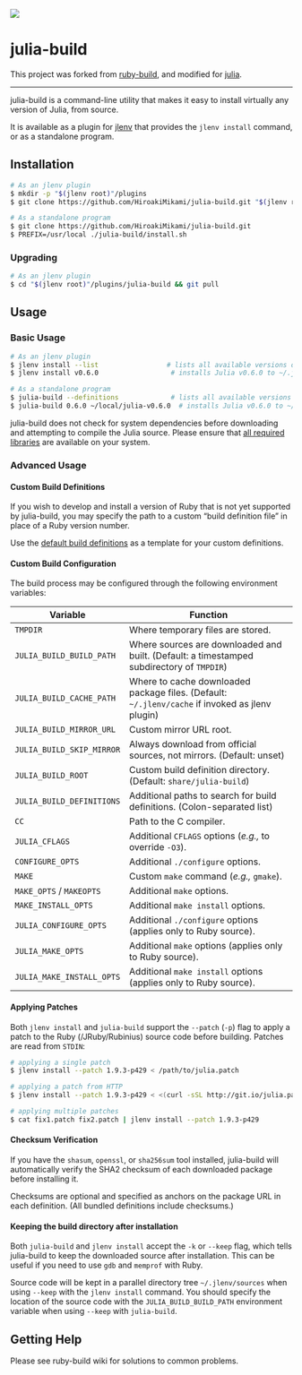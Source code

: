 ![](https://travis-ci.org/HiroakiMikami/julia-build.svg?branch=master)

# julia-build

This project was forked from [ruby-build](https://github.com/rbenv/ruby-build), and modified for [julia](https://github.com/JuliaLang/julia).

---

julia-build is a command-line utility that makes it easy to install virtually any
version of Julia, from source.

It is available as a plugin for [jlenv](https://github.com/HiroakiMikami/julia-build) that
provides the `jlenv install` command, or as a standalone program.

## Installation

```sh
# As an jlenv plugin
$ mkdir -p "$(jlenv root)"/plugins
$ git clone https://github.com/HiroakiMikami/julia-build.git "$(jlenv root)"/plugins/julia-build

# As a standalone program
$ git clone https://github.com/HiroakiMikami/julia-build.git
$ PREFIX=/usr/local ./julia-build/install.sh
```

### Upgrading

```sh
# As an jlenv plugin
$ cd "$(jlenv root)"/plugins/julia-build && git pull
```

## Usage

### Basic Usage

```sh
# As an jlenv plugin
$ jlenv install --list                 # lists all available versions of Ruby
$ jlenv install v0.6.0                  # installs Julia v0.6.0 to ~/.jlenv/versions

# As a standalone program
$ julia-build --definitions             # lists all available versions of Ruby
$ julia-build 0.6.0 ~/local/julia-v0.6.0  # installs Julia v0.6.0 to ~/local/julia-0.6.0
```

julia-build does not check for system dependencies before downloading and
attempting to compile the Julia source. Please ensure that [all required
libraries](https://github.com/JuliaLang/julia#required-build-tools-and-external-libraries) are available on your system.

### Advanced Usage

#### Custom Build Definitions

If you wish to develop and install a version of Ruby that is not yet supported
by julia-build, you may specify the path to a custom “build definition file” in
place of a Ruby version number.

Use the [default build definitions][definitions] as a template for your custom
definitions.

#### Custom Build Configuration

The build process may be configured through the following environment variables:

| Variable                 | Function                                                                                         |
| ------------------------ | ------------------------------------------------------------------------------------------------ |
| `TMPDIR`                 | Where temporary files are stored.                                                                |
| `JULIA_BUILD_BUILD_PATH`  | Where sources are downloaded and built. (Default: a timestamped subdirectory of `TMPDIR`)        |
| `JULIA_BUILD_CACHE_PATH`  | Where to cache downloaded package files. (Default: `~/.jlenv/cache` if invoked as jlenv plugin)  |
| `JULIA_BUILD_MIRROR_URL`  | Custom mirror URL root.                                                                          |
| `JULIA_BUILD_SKIP_MIRROR` | Always download from official sources, not mirrors. (Default: unset)                             |
| `JULIA_BUILD_ROOT`        | Custom build definition directory. (Default: `share/julia-build`)                                 |
| `JULIA_BUILD_DEFINITIONS` | Additional paths to search for build definitions. (Colon-separated list)                         |
| `CC`                     | Path to the C compiler.                                                                          |
| `JULIA_CFLAGS`            | Additional `CFLAGS` options (_e.g.,_ to override `-O3`).                                         |
| `CONFIGURE_OPTS`         | Additional `./configure` options.                                                                |
| `MAKE`                   | Custom `make` command (_e.g.,_ `gmake`).                                                         |
| `MAKE_OPTS` / `MAKEOPTS` | Additional `make` options.                                                                       |
| `MAKE_INSTALL_OPTS`      | Additional `make install` options.                                                               |
| `JULIA_CONFIGURE_OPTS`    | Additional `./configure` options (applies only to Ruby source).                                  |
| `JULIA_MAKE_OPTS`         | Additional `make` options (applies only to Ruby source).                                         |
| `JULIA_MAKE_INSTALL_OPTS` | Additional `make install` options (applies only to Ruby source).                                 |

#### Applying Patches

Both `jlenv install` and `julia-build` support the `--patch` (`-p`) flag to apply
a patch to the Ruby (/JRuby/Rubinius) source code before building. Patches are
read from `STDIN`:

```sh
# applying a single patch
$ jlenv install --patch 1.9.3-p429 < /path/to/julia.patch

# applying a patch from HTTP
$ jlenv install --patch 1.9.3-p429 < <(curl -sSL http://git.io/julia.patch)

# applying multiple patches
$ cat fix1.patch fix2.patch | jlenv install --patch 1.9.3-p429
```

#### Checksum Verification

If you have the `shasum`, `openssl`, or `sha256sum` tool installed, julia-build will
automatically verify the SHA2 checksum of each downloaded package before
installing it.

Checksums are optional and specified as anchors on the package URL in each
definition. (All bundled definitions include checksums.)

#### Keeping the build directory after installation

Both `julia-build` and `jlenv install` accept the `-k` or `--keep` flag, which
tells julia-build to keep the downloaded source after installation. This can be
useful if you need to use `gdb` and `memprof` with Ruby.

Source code will be kept in a parallel directory tree `~/.jlenv/sources` when
using `--keep` with the `jlenv install` command. You should specify the
location of the source code with the `JULIA_BUILD_BUILD_PATH` environment
variable when using `--keep` with `julia-build`.

## Getting Help

Please see ruby-build wiki for solutions to common problems.

  [jlenv]: https://github.com/HiroakiMikami/jlenv
  [definitions]: https://github.com/HiroakiMikami/julia-build/tree/master/share/julia-build
  [wiki]: https://github.com/rbenv/ruby-build/wiki

